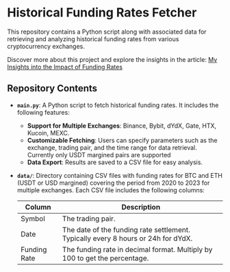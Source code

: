 # Historical Funding Rates Fetcher

This repository contains a Python script along with associated data for retrieving and analyzing historical funding rates from various cryptocurrency exchanges. 

Discover more about this project and explore the insights in the article: 
[My Insights into the Impact of Funding Rates](https://viktoriatsybko.substack.com/)

## Repository Contents
- **`main.py`**: A Python script to fetch historical funding rates. It includes the following features:
  - **Support for Multiple Exchanges**: Binance, Bybit, dYdX, Gate, HTX, Kucoin, MEXC.
  - **Customizable Fetching**: Users can specify parameters such as the exchange, trading pair, and the time range for data retrieval. Currently only USDT margined pairs are supported
  - **Data Export**: Results are saved to a CSV file for easy analysis.
- **`data/`**: Directory containing CSV files with funding rates for BTC and ETH (USDT or USD margined) covering the period from 2020 to 2023 for multiple exchanges. Each CSV file includes the following columns:

    | Column        | Description   |
    |---------------|---------------|
    | Symbol        | The trading pair. |
    | Date          | The date of the funding rate settlement. Typically every 8 hours or 24h for dYdX. |
    | Funding Rate  | The funding rate in decimal format. Multiply by 100 to get the percentage. |
